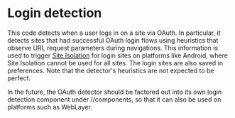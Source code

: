 # Login detection

This code detects when a user logs in on a site via OAuth.  In particular,
it detects sites that had successful OAuth login flows using heuristics
that observe URL request parameters during navigations.  This information
is used to trigger [Site
Isolation](https://www.chromium.org/Home/chromium-security/site-isolation/)
for login sites on platforms like Android, where Site Isolation cannot be
used for all sites.  The login sites are also saved in preferences.  Note
that the detector's heuristics are not expected to be perfect.

In the future, the OAuth detector should be factored out into its own
login detection component under //components, so that it can also be used
on platforms such as WebLayer.
